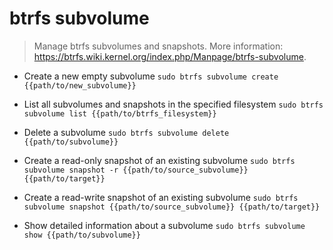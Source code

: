 # btrfs subvolume
> Manage btrfs subvolumes and snapshots.
> More information: <https://btrfs.wiki.kernel.org/index.php/Manpage/btrfs-subvolume>.

- Create a new empty subvolume
`sudo btrfs subvolume create {{path/to/new_subvolume}}`

- List all subvolumes and snapshots in the specified filesystem
`sudo btrfs subvolume list {{path/to/btrfs_filesystem}}`

- Delete a subvolume
`sudo btrfs subvolume delete {{path/to/subvolume}}`

- Create a read-only snapshot of an existing subvolume
`sudo btrfs subvolume snapshot -r {{path/to/source_subvolume}} {{path/to/target}}`

- Create a read-write snapshot of an existing subvolume
`sudo btrfs subvolume snapshot {{path/to/source_subvolume}} {{path/to/target}}`

- Show detailed information about a subvolume
`sudo btrfs subvolume show {{path/to/subvolume}}`
